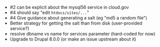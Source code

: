 * #2 can be explicit about the mysql56 service in cloud.gov
* #4 should say "edit `htdocs/sites/...`"
* #4 Give guidance about generating a salt (eg "md5 a random file")
* Better strategy for getting the salt than from disk (user-provided service?)
* resolve dbname vs name for services parameter (hard-coded for now)
* Upgrade to Drupal 8.0.0 (or make an issue upstream about it)
